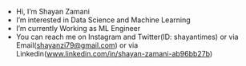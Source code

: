 -  Hi, I’m Shayan Zamani
-  I’m interested in Data Science and Machine Learning
-  I’m currently Working as ML Engineer
-  You can reach me on Instagram and Twitter(ID: shayantimes) or via Email(shayanzi79@gmail.com) or via Linkedin(www.linkedin.com/in/shayan-zamani-ab96bb27b)

<!---
shayantimes/shayantimes is a ✨ special ✨ repository because its `README.md` (this file) appears on your GitHub profile.
You can click the Preview link to take a look at your changes.
--->

